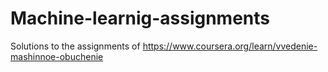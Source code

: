 # Machine-learnig-assignments

Solutions to the assignments of https://www.coursera.org/learn/vvedenie-mashinnoe-obuchenie
